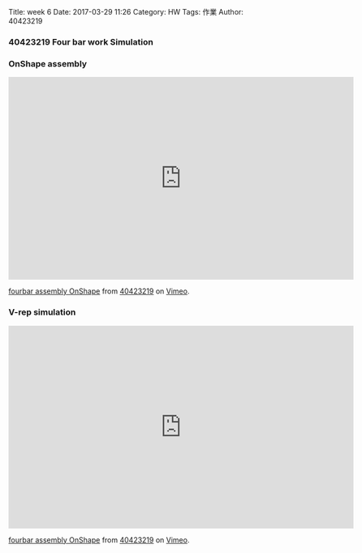 Title: week 6
Date: 2017-03-29 11:26
Category: HW
Tags: 作業
Author: 40423219

<h3>
40423219
Four bar work Simulation
</h3>
<!-- PELICAN_END_SUMMARY -->

<h3>OnShape assembly</h3>

<iframe src="https://player.vimeo.com/video/212856904" width="680" height="400" frameborder="0" webkitallowfullscreen mozallowfullscreen allowfullscreen></iframe>
<p><a href="https://vimeo.com/212856904">fourbar assembly OnShape</a> from <a href="https://vimeo.com/user47671379">40423219</a> on <a href="https://vimeo.com">Vimeo</a>.</p>

<h3>V-rep simulation</h3>

<iframe src="https://player.vimeo.com/video/213707068" width="680" height="400" frameborder="0" webkitallowfullscreen mozallowfullscreen allowfullscreen></iframe>
<p><a href="https://vimeo.com/213707068">fourbar assembly OnShape</a> from <a href="https://vimeo.com/user47671379">40423219</a> on <a href="https://vimeo.com">Vimeo</a>.</p>
